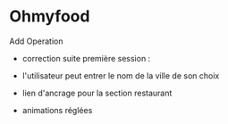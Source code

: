 # Ohmyfood

Add Operation

+ correction suite première session :

+ l'utilisateur peut entrer le nom de la ville de son choix

+ lien d'ancrage pour la section restaurant

+ animations réglées
